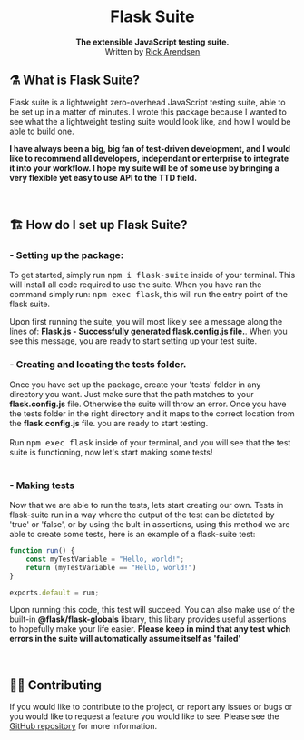 <h1 align="center"><b>Flask Suite</b></h1>
<p align="center">
    <strong>The extensible JavaScript testing suite.</strong><br>
    Written by <a href="https://www.github.com/rikkertthedeveloper">Rick Arendsen</a>
</p>

<h2>⚗️ What is Flask Suite?</h2>
Flask suite is a lightweight zero-overhead JavaScript testing suite, able to be set up in a matter of minutes. I wrote this package because I wanted to see what the a lightweight testing suite would look like, and how I would be able to build one.

<br>

<b>I have always been a big, big fan of test-driven development, and I would like to recommend all developers, independant or enterprise to integrate it into your workflow. I hope my suite will be of some use by bringing a very flexible yet easy to use API to the TTD field.</b>

<br>

<h2>🏗️ How do I set up Flask Suite?</h2>
<h3><b>- Setting up the package:</b></h3>
To get started, simply run <kbd>npm i flask-suite</kbd> inside of your terminal. This will install all code required to use the suite. When you have ran the command simply run: <kbd>npm exec flask</kbd>, this will run the entry point of the flask suite.

<br>

Upon first running the suite, you will most likely see a message along the lines of: <strong>Flask.js - Successfully generated flask.config.js file.</strong>. When you see this message, you are ready to start setting up your test suite.

<h3><b>- Creating and locating the tests folder.</b></h3>
Once you have set up the package, create your 'tests' folder in any directory you want. Just make sure that the path matches to your <b>flask.config.js</b> file. Otherwise the suite will throw an error. Once you have the tests folder in the right directory and it maps to the correct location from the <b>flask.config.js</b> file. you are ready to start testing.
<br><br>
Run <kbd>npm exec flask</kbd> inside of your terminal, and you will see that the test suite is functioning, now let's start making some tests!
<br><br>

<h3><b>- Making tests</b></h3>
Now that we are able to run the tests, lets start creating our own. Tests in flask-suite run in a way where the output of the test can be dictated by 'true' or 'false', or by using the bult-in assertions, using this method we are able to create some tests, here is an example of a flask-suite test:


```js
function run() {
    const myTestVariable = "Hello, world!";
    return (myTestVariable == "Hello, world!")
}

exports.default = run;
```

Upon running this code, this test will succeed. You can also make use of the built-in <b>@flask/flask-globals</b> library, this libary provides useful assertions to hopefully make your life easier. <b>Please keep in mind that any test which errors in the suite will automatically assume itself as 'failed'</b>

<br>

<h2>👷🏻 Contributing</h2>
If you would like to contribute to the project, or report any issues or bugs or you would like to request a feature you would like to see. Please see the <a href="https://github.com/RikkertTheDeveloper/Flask">GitHub repository</a> for more information.